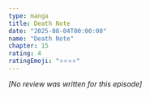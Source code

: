 ```yaml
---
type: manga
title: Death Note
date: "2025-08-04T00:00:00"
name: "Death Note"
chapter: 15
rating: 4
ratingEmoji: "⭐️⭐️⭐️⭐️"
---
```


_[No review was written for this episode]_